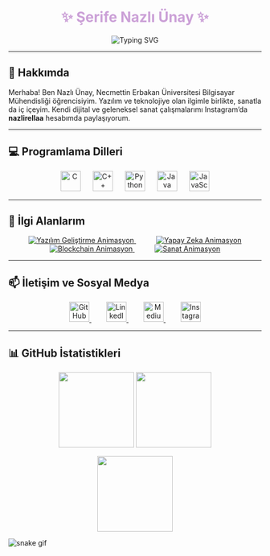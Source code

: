 <h1 align="center" style="color:#CBA0D7;">✨ Şerife Nazlı Ünay ✨</h1>

<p align="center">
  <img src="https://readme-typing-svg.herokuapp.com?font=Fira+Code&pause=1000&color=CBA0D7&center=true&vCenter=true&width=435&lines=Computer+Engineering+Student;Tech+%2B+Art" alt="Typing SVG" />
</p>

---

## 🌟 Hakkımda

Merhaba! Ben Nazlı Ünay, Necmettin Erbakan Üniversitesi Bilgisayar Mühendisliği öğrencisiyim. Yazılım ve teknolojiye olan ilgimle birlikte, sanatla da iç içeyim. Kendi dijital ve geleneksel sanat çalışmalarımı Instagram’da **nazlirellaa** hesabımda paylaşıyorum.

---

## 💻 Programlama Dilleri

<p align="center">
  <img src="https://cdn.jsdelivr.net/gh/devicons/devicon/icons/c/c-original.svg" width="40" height="40" alt="C" title="C" style="margin: 0 10px;" />
  <img src="https://cdn.jsdelivr.net/gh/devicons/devicon/icons/cplusplus/cplusplus-original.svg" width="40" height="40" alt="C++" title="C++" style="margin: 0 10px;" />
  <img src="https://cdn.jsdelivr.net/gh/devicons/devicon/icons/python/python-original.svg" width="40" height="40" alt="Python" title="Python" style="margin: 0 10px;" />
  <img src="https://cdn.jsdelivr.net/gh/devicons/devicon/icons/java/java-original.svg" width="40" height="40" alt="Java" title="Java" style="margin: 0 10px;" />
  <img src="https://cdn.jsdelivr.net/gh/devicons/devicon/icons/javascript/javascript-original.svg" width="40" height="40" alt="JavaScript" title="JavaScript" style="margin: 0 10px;" />
</p>

---
## 🧠 İlgi Alanlarım

<p align="center">
   <a href="https://en.wikipedia.org/wiki/Software_development" target="_blank" rel="noopener noreferrer" title="Yazılım Geliştirme" style="margin:0 20px;">
    <img src="https://readme-typing-svg.herokuapp.com?font=Fira+Code&size=24&pause=1000&color=F4C1D9&width=180&lines=Software" alt="Yazılım Geliştirme Animasyon" />
  </a>
  </a>
   <a href="https://en.wikipedia.org/wiki/Artificial_intelligence" target="_blank" rel="noopener noreferrer" title="Yapay Zeka" style="margin:0 20px;">
    <img src="https://readme-typing-svg.herokuapp.com?font=Fira+Code&size=24&pause=1000&color=A8D5BA&width=180&lines=AI" alt="Yapay Zeka Animasyon" />
  </a>
  <a href="https://en.wikipedia.org/wiki/Blockchain" target="_blank" rel="noopener noreferrer" title="Blockchain" style="margin:0 20px;">
    <img src="https://readme-typing-svg.herokuapp.com?font=Fira+Code&size=24&pause=1000&color=CBA0D7&width=220&lines=Blockchain" alt="Blockchain Animasyon" />
  <a href="https://www.instagram.com/nazlirellaa/" target="_blank" rel="noopener noreferrer" title="Sanat" style="margin:0 20px;">
    <img src="https://readme-typing-svg.herokuapp.com?font=Fira+Code&size=24&pause=1000&color=A8D5BA&width=160&lines=Art" alt="Sanat Animasyon" />
  </a>
</p>

---

## 📫 İletişim ve Sosyal Medya

<p align="center">
  <a href="https://github.com/NazliUnay" target="_blank" rel="noopener noreferrer" style="margin: 0 15px;">
    <img src="https://github.githubassets.com/images/modules/logos_page/GitHub-Mark.png" width="40" height="40" alt="GitHub" />
  </a>
  <a href="https://www.linkedin.com/in/serife-nazli-unay/" target="_blank" rel="noopener noreferrer" style="margin: 0 15px;">
    <img src="https://cdn-icons-png.flaticon.com/512/174/174857.png" width="40" height="40" alt="LinkedIn" />
  </a>
  <a href="https://medium.com/@nazli_unay" target="_blank" rel="noopener noreferrer" style="margin: 0 15px;">
    <img src="https://cdn-icons-png.flaticon.com/512/5968/5968906.png" width="40" height="40" alt="Medium" />
  </a>
  <a href="https://www.instagram.com/nazlirellaa/" target="_blank" rel="noopener noreferrer" style="margin: 0 15px;">
    <img src="https://cdn-icons-png.flaticon.com/512/174/174855.png" width="40" height="40" alt="Instagram" />
  </a>
</p>

---
## 📊 GitHub İstatistikleri

<p align="center">
  <!-- Genel İstatistikler -->
  <img src="https://github-readme-stats.vercel.app/api?username=NazliUnay&show_icons=true&theme=tokyonight&count_private=true&hide=issues" height="150" />
  <!-- En çok kullanılan diller -->
  <img src="https://github-readme-stats.vercel.app/api/top-langs/?username=NazliUnay&layout=compact&theme=tokyonight" height="150" />
</p>

<p align="center">
  <!-- Art arda katkı günleri -->
  <img src="https://github-readme-streak-stats.herokuapp.com/?user=NazliUnay&theme=tokyonight" height="150"/>
</p>

![snake gif](https://github.com/NazliUnay/NazliUnay/blob/output/github-contribution-grid-snake.svg)

